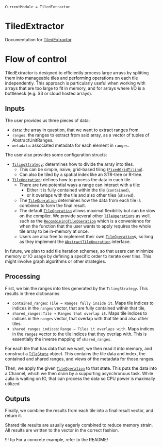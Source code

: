 ```@meta
CurrentModule = TiledExtractor
```

# TiledExtractor

Documentation for [TiledExtractor](https://github.com/asinghvi17/TiledExtractor.jl).

# Flow of control

TiledExtractor is designed to efficiently process large arrays by splitting them into manageable tiles and performing operations on each tile independently. This approach is particularly useful when working with arrays that are too large to fit in memory, and for arrays where I/O is a bottleneck (e.g. S3 or cloud hosted arrays).

## Inputs

The user provides us three pieces of data: 
- `data`: the array in question, that we want to extract ranges from.
- `ranges`: the ranges to extract from said array, as a vector of tuples of AbstractUnitRanges.
- `metadata`: associated metadata for each element in `ranges`.

The user also provides some configuration structs:

- [`TilingStrategy`](@ref): determines how to divide the array into tiles.  
    - This can be simple, naive, grid-based tiling ([`FixedGridTiling`](@ref)).
    - Can also be tiled by a spatial index like an STR-tree or R-tree.
- [`TileOperation`](@ref): defines how to process the data in each tile.  
    - There are two potential ways a range can interact with a tile: 
        - Either it is fully contained within the tile (`contained`), 
        - or it overlaps with the tile and also other tiles (`shared`). 
    - The [`TileOperation`](@ref) determines how the data from each tile is combined to form the final result.
    - The default [`TileOperation`](@ref) allows maximal flexibility but can be slow on the compiler.  We provide several other [`TileOperation`](@ref)s as well, such as the [`RecombiningTileOperation`](@ref) which is a convenience for when the function that the user wants to apply requires the whole tile array to be in-memory at once.  
    - Users are also free to implement their own [`TileOperation`](@ref)s, so long as they implement the [`AbstractTileOperation`](@ref) interface.

In future, we plan to add tile iteration schemes, so that users can minimize memory or IO usage by defining a specific order to iterate over tiles.  This might involve graph algorithms or other strategies.

## Processing

First, we bin the ranges into tiles generated by the `TilingStrategy`.  This results in three dictionaries:
- `contained_ranges`: `Tile → Ranges fully inside it`.  Maps tile indices to indices in the `ranges` vector, that are fully contained within that tile, 
- `shared_ranges`: `Tile → Ranges that overlap it`.  Maps tile indices to indices in the `ranges` vector, that overlap with that tile and also other tiles.
- `shared_ranges_indices`: `Range → Tiles it overlaps with`.  Maps indices in the `ranges` vector to the tile indices that they overlap with.  This is essentially the inverse mapping of `shared_ranges`.

For each tile that has data that we want, we then read it into memory, and construct a [`TileState`](@ref) object.  This contains the tile data and index, the contained and shared ranges, and views of the metadata for those ranges.

Then, we apply the given [`TileOperation`](@ref) to that state.  This puts the data into a Channel, which we then drain by a supporting asynchronous task.  While Julia is waiting on IO, that can process the data so CPU power is maximally utilized.

## Outputs

Finally, we combine the results from each tile into a final result vector, and return it.

Shared tile results are usually eagerly combined to reduce memory strain.  All results are written to the vector in the correct fashion.


!!! tip
    For a concrete example, refer to the README!
